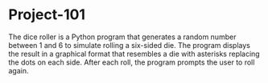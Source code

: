# Project-101
The dice roller is a Python program that generates a random number between 1 and 6 to simulate rolling a six-sided die. The program displays the result in a graphical format that resembles a die with asterisks replacing the dots on each side. After each roll, the program prompts the user to roll again.
